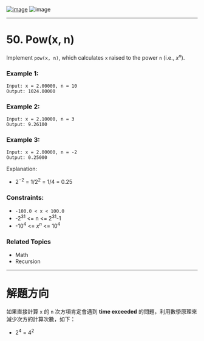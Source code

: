 [![image](https://img.shields.io/badge/Leetcode-Link-blue?logo=leetcode)](https://leetcode.com/problems/powx-n/)
![image](https://img.shields.io/badge/Difficulty-Medium-yellow)

---

# 50. Pow(x, n)

Implement `pow(x, n)`, which calculates `x` raised to the power `n` (i.e., $x^n$).

### Example 1:

```
Input: x = 2.00000, n = 10
Output: 1024.00000
```

### Example 2:

```
Input: x = 2.10000, n = 3
Output: 9.26100
```

### Example 3:

```
Input: x = 2.00000, n = -2
Output: 0.25000
```
Explanation: 
 - $2^{-2}$ = 1/$2^2$ = 1/4 = 0.25 

### Constraints:

- `-100.0 < x < 100.0`
- -$2^{31}$ <= n <= $2^{31}$-1
- -$10^4$ <= $x^n$ <= $10^4$

### Related Topics

- Math
- Recursion
  
---

# 解題方向

如果直接計算 `x` 的 `n` 次方項肯定會遇到 **time exceeded** 的問題，利用數學原理來減少次方的計算次數，如下：

- $2^4$ = $4^2$
